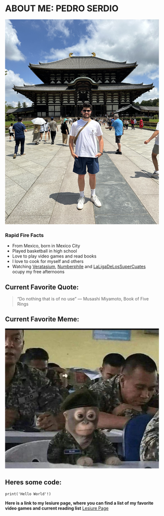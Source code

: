 # ABOUT ME: PEDRO SERDIO
![image](images\me.jpeg)

### Rapid Fire Facts
- From Mexico, born in Mexico City
- Played basketball in high school
- Love to play video games and read books
- I love to cook for myself and others
- Watching [Veratasium](https://www.youtube.com/@veritasium), [Numberphile](https://www.youtube.com/@numberphile) and [LaLigaDeLosSuperCuates](https://www.youtube.com/@LaLigaDeLosSuperCuates) ocupy my free afternoons


## Current Favorite Quote:
> “Do nothing that is of no use” ― Musashi Miyamoto, Book of Five Rings

## Current Favorite Meme:
![image](images/amry_monke.jpeg)

## Heres some code:
```
print('Hello World'!)
```

**Here is a link to my lesiure page, where you can find a list of my favorite video games and current reading list**
[Lesiure Page](lesiure_page.md)
